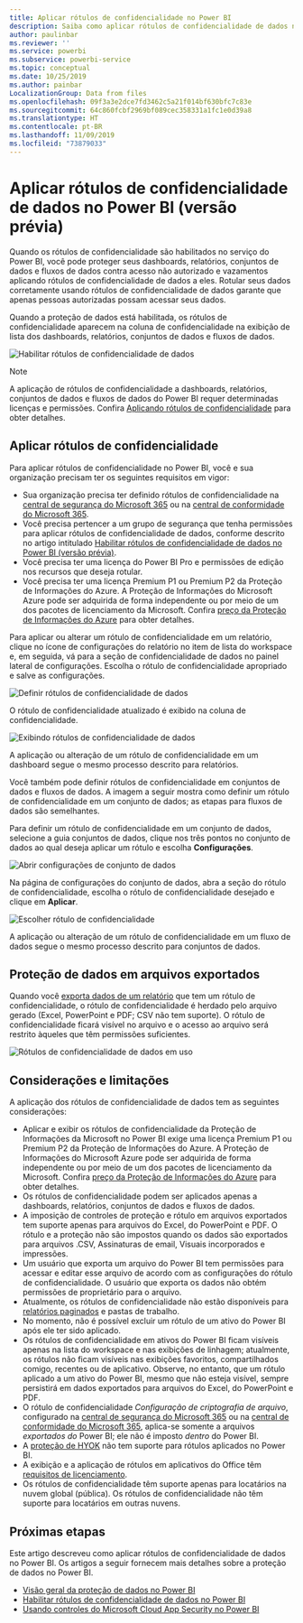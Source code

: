 ```yaml
---
title: Aplicar rótulos de confidencialidade no Power BI
description: Saiba como aplicar rótulos de confidencialidade de dados no Power BI
author: paulinbar
ms.reviewer: ''
ms.service: powerbi
ms.subservice: powerbi-service
ms.topic: conceptual
ms.date: 10/25/2019
ms.author: painbar
LocalizationGroup: Data from files
ms.openlocfilehash: 09f3a3e2dce7fd3462c5a21f014bf630bfc7c83e
ms.sourcegitcommit: 64c860fcbf2969bf089cec358331a1fc1e0d39a8
ms.translationtype: HT
ms.contentlocale: pt-BR
ms.lasthandoff: 11/09/2019
ms.locfileid: "73879033"
---
```

# <a name="apply-data-sensitivity-labels-in-power-bi-preview"></a>Aplicar rótulos de confidencialidade de dados no Power BI (versão prévia)

Quando os rótulos de confidencialidade são habilitados no serviço do Power BI, você pode proteger seus dashboards, relatórios, conjuntos de dados e fluxos de dados contra acesso não autorizado e vazamentos aplicando rótulos de confidencialidade de dados a eles. Rotular seus dados corretamente usando rótulos de confidencialidade de dados garante que apenas pessoas autorizadas possam acessar seus dados.

Quando a proteção de dados está habilitada, os rótulos de confidencialidade aparecem na coluna de confidencialidade na exibição de lista dos dashboards, relatórios, conjuntos de dados e fluxos de dados.

![Habilitar rótulos de confidencialidade de dados](media/service-security-apply-data-sensitivity-labels/apply-data-sensitivity-labels-01.png)

> [!NOTE]
> A aplicação de rótulos de confidencialidade a dashboards, relatórios, conjuntos de dados e fluxos de dados do Power BI requer determinadas licenças e permissões. Confira [Aplicando rótulos de confidencialidade](#applying-sensitivity-labels) para obter detalhes.

## <a name="applying-sensitivity-labels"></a>Aplicar rótulos de confidencialidade

Para aplicar rótulos de confidencialidade no Power BI, você e sua organização precisam ter os seguintes requisitos em vigor:

* Sua organização precisa ter definido rótulos de confidencialidade na [central de segurança do Microsoft 365](https://security.microsoft.com/) ou na [central de conformidade do Microsoft 365](https://compliance.microsoft.com/).
* Você precisa pertencer a um grupo de segurança que tenha permissões para aplicar rótulos de confidencialidade de dados, conforme descrito no artigo intitulado [Habilitar rótulos de confidencialidade de dados no Power BI (versão prévia)](../admin/service-security-enable-data-sensitivity-labels.md#enable-data-sensitivity-labels).
* Você precisa ter uma licença do Power BI Pro e permissões de edição nos recursos que deseja rotular. 
* Você precisa ter uma licença Premium P1 ou Premium P2 da Proteção de Informações do Azure. A Proteção de Informações do Microsoft Azure pode ser adquirida de forma independente ou por meio de um dos pacotes de licenciamento da Microsoft. Confira [preço da Proteção de Informações do Azure](https://azure.microsoft.com/pricing/details/information-protection/) para obter detalhes.

Para aplicar ou alterar um rótulo de confidencialidade em um relatório, clique no ícone de configurações do relatório no item de lista do workspace e, em seguida, vá para a seção de confidencialidade de dados no painel lateral de configurações. Escolha o rótulo de confidencialidade apropriado e salve as configurações.

![Definir rótulos de confidencialidade de dados](media/service-security-apply-data-sensitivity-labels/apply-data-sensitivity-labels-02.png)

O rótulo de confidencialidade atualizado é exibido na coluna de confidencialidade. 

![Exibindo rótulos de confidencialidade de dados](media/service-security-apply-data-sensitivity-labels/apply-data-sensitivity-labels-03.png)

A aplicação ou alteração de um rótulo de confidencialidade em um dashboard segue o mesmo processo descrito para relatórios. 

Você também pode definir rótulos de confidencialidade em conjuntos de dados e fluxos de dados. A imagem a seguir mostra como definir um rótulo de confidencialidade em um conjunto de dados; as etapas para fluxos de dados são semelhantes.

Para definir um rótulo de confidencialidade em um conjunto de dados, selecione a guia conjuntos de dados, clique nos três pontos no conjunto de dados ao qual deseja aplicar um rótulo e escolha **Configurações**.

![Abrir configurações de conjunto de dados](media/service-security-apply-data-sensitivity-labels/apply-data-sensitivity-labels-05.png)

Na página de configurações do conjunto de dados, abra a seção do rótulo de confidencialidade, escolha o rótulo de confidencialidade desejado e clique em **Aplicar**.

![Escolher rótulo de confidencialidade](media/service-security-apply-data-sensitivity-labels/apply-data-sensitivity-labels-06.png)

A aplicação ou alteração de um rótulo de confidencialidade em um fluxo de dados segue o mesmo processo descrito para conjuntos de dados.

## <a name="data-protection-in-exported-files"></a>Proteção de dados em arquivos exportados

Quando você [exporta dados de um relatório](https://docs.microsoft.com/power-bi/consumer/end-user-export) que tem um rótulo de confidencialidade, o rótulo de confidencialidade é herdado pelo arquivo gerado (Excel, PowerPoint e PDF; CSV não tem suporte). O rótulo de confidencialidade ficará visível no arquivo e o acesso ao arquivo será restrito àqueles que têm permissões suficientes.

![Rótulos de confidencialidade de dados em uso](media/service-security-apply-data-sensitivity-labels/apply-data-sensitivity-labels-04b.png)

## <a name="considerations-and-limitations"></a>Considerações e limitações

A aplicação dos rótulos de confidencialidade de dados tem as seguintes considerações:

* Aplicar e exibir os rótulos de confidencialidade da Proteção de Informações da Microsoft no Power BI exige uma licença Premium P1 ou Premium P2 da Proteção de Informações do Azure. A Proteção de Informações do Microsoft Azure pode ser adquirida de forma independente ou por meio de um dos pacotes de licenciamento da Microsoft. Confira [preço da Proteção de Informações do Azure](https://azure.microsoft.com/pricing/details/information-protection/) para obter detalhes.
* Os rótulos de confidencialidade podem ser aplicados apenas a dashboards, relatórios, conjuntos de dados e fluxos de dados.
* A imposição de controles de proteção e rótulo em arquivos exportados tem suporte apenas para arquivos do Excel, do PowerPoint e PDF. O rótulo e a proteção não são impostos quando os dados são exportados para arquivos .CSV, Assinaturas de email, Visuais incorporados e impressões.
* Um usuário que exporta um arquivo do Power BI tem permissões para acessar e editar esse arquivo de acordo com as configurações do rótulo de confidencialidade. O usuário que exporta os dados não obtém permissões de proprietário para o arquivo. 
* Atualmente, os rótulos de confidencialidade não estão disponíveis para [relatórios paginados]( https://docs.microsoft.com/power-bi/paginated-reports-report-builder-power-bi) e pastas de trabalho. 
* No momento, não é possível excluir um rótulo de um ativo do Power BI após ele ter sido aplicado.
* Os rótulos de confidencialidade em ativos do Power BI ficam visíveis apenas na lista do workspace e nas exibições de linhagem; atualmente, os rótulos não ficam visíveis nas exibições favoritos, compartilhados comigo, recentes ou de aplicativo. Observe, no entanto, que um rótulo aplicado a um ativo do Power BI, mesmo que não esteja visível, sempre persistirá em dados exportados para arquivos do Excel, do PowerPoint e PDF.
* O rótulo de confidencialidade *Configuração de criptografia de arquivo*, configurado na [central de segurança do Microsoft 365](https://security.microsoft.com/) ou na [central de conformidade do Microsoft 365](https://compliance.microsoft.com/), aplica-se somente a arquivos *exportados do* Power BI; ele não é imposto *dentro* do Power BI.
* A [proteção de HYOK](https://docs.microsoft.com/azure/information-protection/configure-adrms-restrictions) não tem suporte para rótulos aplicados no Power BI.
* A exibição e a aplicação de rótulos em aplicativos do Office têm [requisitos de licenciamento](https://docs.microsoft.com/microsoft-365/compliance/sensitivity-labels-office-apps#subscription-and-licensing-requirements-for-sensitivity-labels).
* Os rótulos de confidencialidade têm suporte apenas para locatários na nuvem global (pública). Os rótulos de confidencialidade não têm suporte para locatários em outras nuvens.

## <a name="next-steps"></a>Próximas etapas

Este artigo descreveu como aplicar rótulos de confidencialidade de dados no Power BI. Os artigos a seguir fornecem mais detalhes sobre a proteção de dados no Power BI. 

* [Visão geral da proteção de dados no Power BI](../admin/service-security-data-protection-overview.md)
* [Habilitar rótulos de confidencialidade de dados no Power BI](../admin/service-security-enable-data-sensitivity-labels.md)
* [Usando controles do Microsoft Cloud App Security no Power BI](../admin/service-security-using-microsoft-cloud-app-security-controls.md)